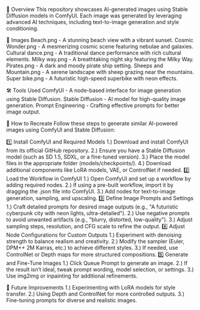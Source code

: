 📌 Overview
This repository showcases AI-generated images using Stable Diffusion models in ComfyUI. Each image was generated by leveraging advanced AI techniques, including text-to-image generation and style conditioning.

🎨 Images
Beach.png - A stunning beach view with a vibrant sunset.
Cosmic Wonder.png - A mesmerizing cosmic scene featuring nebulae and galaxies.
Cultural dance.png - A traditional dance performance with rich cultural elements.
Milky way.png - A breathtaking night sky featuring the Milky Way.
Pirates.png - A dark and moody pirate ship setting.
Sheeps and Mountain.png - A serene landscape with sheep grazing near the mountains.
Super bike.png - A futuristic high-speed superbike with neon effects.

🛠️ Tools Used
ComfyUI - A node-based interface for image generation using Stable Diffusion.
Stable Diffusion - AI model for high-quality image generation.
Prompt Engineering - Crafting effective prompts for better image output.

🚀 How to Recreate
Follow these steps to generate similar AI-powered images using ComfyUI and Stable Diffusion:

1️⃣ Install ComfyUI and Required Models
1.) Download and install ComfyUI from its official GitHub repository.
2.) Ensure you have a Stable Diffusion model (such as SD 1.5, SDXL, or a fine-tuned version).
3.) Place the model files in the appropriate folder (models/checkpoints/).
4.) Download additional components like LoRA models, VAE, or ControlNet if needed.
2️⃣ Load the Workflow in ComfyUI
1.) Open ComfyUI and set up a workflow by adding required nodes.
2.) If using a pre-built workflow, import it by dragging the .json file into ComfyUI.
3.) Add nodes for text-to-image generation, sampling, and upscaling.
3️⃣ Define Image Prompts and Settings
1.) Craft detailed prompts for desired image outputs (e.g., "A futuristic cyberpunk city with neon lights, ultra-detailed").
2.) Use negative prompts to avoid unwanted artifacts (e.g., "blurry, distorted, low-quality").
3.) Adjust sampling steps, resolution, and CFG scale to refine the output.
4️⃣ Adjust Node Configurations for Custom Outputs
1.) Experiment with denoising strength to balance realism and creativity.
2.) Modify the sampler (Euler, DPM++ 2M Karras, etc.) to achieve different styles.
3.) If needed, use ControlNet or Depth maps for more structured compositions.
5️⃣ Generate and Fine-Tune Images
1.) Click Queue Prompt to generate an image.
2.) If the result isn’t ideal, tweak prompt wording, model selection, or settings.
3.) Use img2img or inpainting for additional refinements.

📢 Future Improvements
1.) Experimenting with LoRA models for style transfer.
2.) Using Depth and ControlNet for more controlled outputs.
3.) Fine-tuning prompts for diverse and realistic images.
